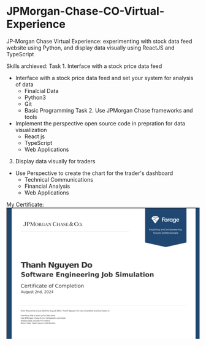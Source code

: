 # JPMorgan-Chase-CO-Virtual-Experience
JP-Morgan Chase Virtual Experience: experimenting with stock data feed website using Python, and display data visually using ReactJS and TypeScript

Skills archieved: 
Task 1. Interface with a stock price data feed 
- Interface with a stock price data feed and set your system for analysis of data
    - Finalcial Data
    - Python3
    - Git
    - Basic Programming
Task 2. Use JPMorgan Chase frameworks and tools
- Implement the perspective open source code in prepration for data visualization
    - React js
    - TypeScript
    - Web Applications
3. Display data visually for traders
- Use Perspective to create the chart for the trader's dashboard
    - Technical Communications
    - Financial Analysis
    - Web Applications

My Certificate: 
![alt text](<certificate.png>)